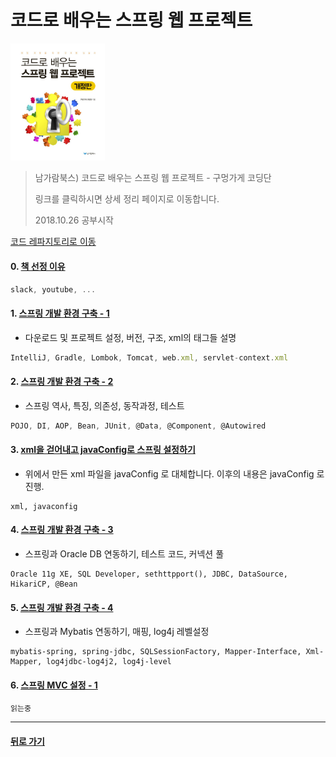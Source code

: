 코드로 배우는 스프링 웹 프로젝트
===
<img width="30%" height="30%" src="../img/guguSpring.jpg"></img>

>남가람북스) 코드로 배우는 스프링 웹 프로젝트 - 구멍가게 코딩단
>
>링크를 클릭하시면 상세 정리 페이지로 이동합니다.
>
> 2018.10.26 공부시작

[코드 레파지토리로 이동](https://github.com/1ilsang/guguSpring)

#### 0. [책 선정 이유](http://1ilsang.blog.me/221385767739)
```javascript
slack, youtube, ...
```

#### 1. [스프링 개발 환경 구축 - 1](http://1ilsang.blog.me/221385911861)
- 다운로드 및 프로젝트 설정, 버전, 구조, xml의 태그들 설명
```javascript
IntelliJ, Gradle, Lombok, Tomcat, web.xml, servlet-context.xml
```

#### 2. [스프링 개발 환경 구축 - 2](http://1ilsang.blog.me/221386784142)
- 스프링 역사, 특징, 의존성, 동작과정, 테스트
```javascript
POJO, DI, AOP, Bean, JUnit, @Data, @Component, @Autowired
```

#### 3. [xml을 걷어내고 javaConfig로 스프링 설정하기](http://1ilsang.blog.me/221386967274)
- 위에서 만든 xml 파일을 javaConfig 로 대체합니다. 이후의 내용은 javaConfig 로 진행.
```
xml, javaconfig
```

#### 4. [스프링 개발 환경 구축 - 3](http://1ilsang.blog.me/221386988019)
- 스프링과 Oracle DB 연동하기, 테스트 코드, 커넥션 풀
```
Oracle 11g XE, SQL Developer, sethttpport(), JDBC, DataSource, HikariCP, @Bean
```

#### 5. [스프링 개발 환경 구축 - 4](http://1ilsang.blog.me/221387558377)
- 스프링과 Mybatis 연동하기, 매핑, log4j 레벨설정
```
mybatis-spring, spring-jdbc, SQLSessionFactory, Mapper-Interface, Xml-Mapper, log4jdbc-log4j2, log4j-level
```

#### 6. [스프링 MVC 설정 - 1]()
```
읽는중
```

- - -
#### [뒤로 가기](./../../..)
